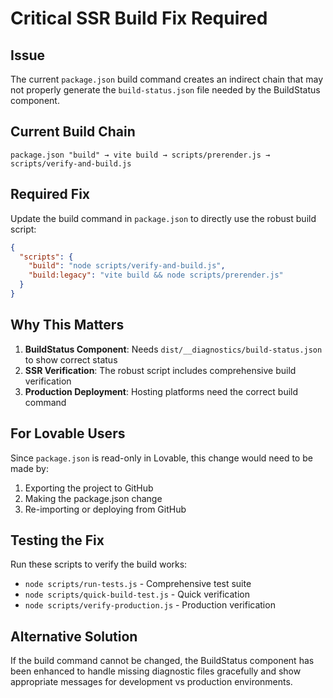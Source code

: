 # Critical SSR Build Fix Required

## Issue
The current `package.json` build command creates an indirect chain that may not properly generate the `build-status.json` file needed by the BuildStatus component.

## Current Build Chain
```
package.json "build" → vite build → scripts/prerender.js → scripts/verify-and-build.js
```

## Required Fix
Update the build command in `package.json` to directly use the robust build script:

```json
{
  "scripts": {
    "build": "node scripts/verify-and-build.js",
    "build:legacy": "vite build && node scripts/prerender.js"
  }
}
```

## Why This Matters
1. **BuildStatus Component**: Needs `dist/__diagnostics/build-status.json` to show correct status
2. **SSR Verification**: The robust script includes comprehensive build verification
3. **Production Deployment**: Hosting platforms need the correct build command

## For Lovable Users
Since `package.json` is read-only in Lovable, this change would need to be made by:
1. Exporting the project to GitHub
2. Making the package.json change
3. Re-importing or deploying from GitHub

## Testing the Fix
Run these scripts to verify the build works:
- `node scripts/run-tests.js` - Comprehensive test suite
- `node scripts/quick-build-test.js` - Quick verification
- `node scripts/verify-production.js` - Production verification

## Alternative Solution
If the build command cannot be changed, the BuildStatus component has been enhanced to handle missing diagnostic files gracefully and show appropriate messages for development vs production environments.